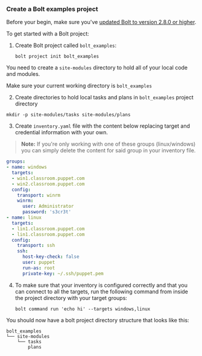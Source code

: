 ### Create a Bolt examples project

Before your begin, make sure you've [updated Bolt to version 2.8.0 or
higher](./bolt_installing.md).

To get started with a Bolt project:


1. Create Bolt project called `bolt_examples`:

   ```
   bolt project init bolt_examples
   ```

You need to create a `site-modules` directory to hold all of your local code and modules. 

Make sure your current working directory is `bolt_examples`

2. Create directories to hold local tasks and plans in `bolt_examples` project directory

```
mkdir -p site-modules/tasks site-modules/plans
```

3. Create `inventory.yaml` file with the content below replacing target and credential information with your own. 


> **Note:** If you're only working with one of these groups (linux/windows) you can simply delete the content for said group in your inventory file.

```yaml
groups:
- name: windows
  targets:
  - win1.classroom.puppet.com
  - win2.classroom.puppet.com
  config:
    transport: winrm
    winrm:
      user: Administrator
      password: 's3cr3t'
- name: linux
  targets:
  - lin1.classroom.puppet.com
  - lin1.classroom.puppet.com
  config:
    transport: ssh
    ssh:
      host-key-check: false
      user: puppet
      run-as: root
      private-key: ~/.ssh/puppet.pem
```

4. To make sure that your inventory is configured correctly and that you can connect to all the targets, run the following command from inside the project directory with your target groups: 

    ```
    bolt command run 'echo hi' --targets windows,linux
    ```


You should now have a bolt project directory structure that looks like this:

```console
bolt_examples
└── site-modules
    └── tasks
        plans      
```